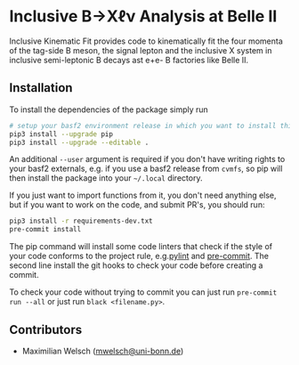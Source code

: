 # Inclusive B→Xℓν Analysis at Belle II

Inclusive Kinematic Fit provides code to kinematically fit the four momenta of the tag-side B meson, the signal lepton and the inclusive X system in inclusive semi-leptonic B decays ast e+e- B factories like Belle II.

## Installation

To install the dependencies of the package simply run

```bash
# setup your basf2 environment release in which you want to install this package
pip3 install --upgrade pip
pip3 install --upgrade --editable .
```

An additional `--user` argument is required if you don't have writing rights to
your basf2 externals, e.g. if you use a basf2 release from `cvmfs`, so pip will
then install the package into your `~/.local` directory.

If you just want to import functions from it, you don't need anything
else, but if you want to work on the code, and submit PR's, you should run:

```bash
pip3 install -r requirements-dev.txt
pre-commit install
```

The pip command will install some code linters that check if the style of your
code conforms to the project rule, e.g.[pylint](https://www.pylint.org/)
and [pre-commit](https://pre-commit.com/). The second line install the git hooks
to check your code before creating a commit.

To check your code without trying to commit you can just run `pre-commit run
--all` or just run `black <filename.py>`.


## Contributors
- Maximilian Welsch ([mwelsch@uni-bonn.de](mailto:mwelsch@uni-bonn.de))
